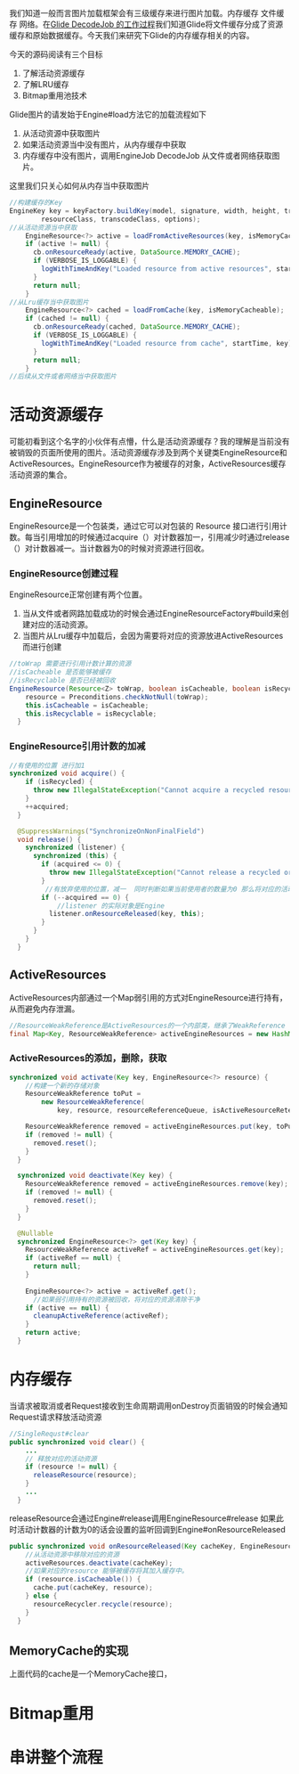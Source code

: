 我们知道一般而言图片加载框架会有三级缓存来进行图片加载。内存缓存  文件缓存 网络。在[Glide DecodeJob 的工作过程](https://juejin.cn/post/7035932291536797727)我们知道Glide将文件缓存分成了资源缓存和原始数据缓存。今天我们来研究下Glide的内存缓存相关的内容。

今天的源码阅读有三个目标

1. 了解活动资源缓存
2. 了解LRU缓存
3. Bitmap重用池技术

Glide图片的请发始于Engine#load方法它的加载流程如下

1. 从活动资源中获取图片
2. 如果活动资源当中没有图片，从内存缓存中获取
3. 内存缓存中没有图片，调用EngineJob DecodeJob  从文件或者网络获取图片。

这里我们只关心如何从内存当中获取图片

```java
//构建缓存的Key 
EngineKey key = keyFactory.buildKey(model, signature, width, height, transformations,
        resourceClass, transcodeClass, options);
//从活动资源当中获取
    EngineResource<?> active = loadFromActiveResources(key, isMemoryCacheable);
    if (active != null) {
      cb.onResourceReady(active, DataSource.MEMORY_CACHE);
      if (VERBOSE_IS_LOGGABLE) {
        logWithTimeAndKey("Loaded resource from active resources", startTime, key);
      }
      return null;
    }
//从Lru缓存当中获取图片
    EngineResource<?> cached = loadFromCache(key, isMemoryCacheable);
    if (cached != null) {
      cb.onResourceReady(cached, DataSource.MEMORY_CACHE);
      if (VERBOSE_IS_LOGGABLE) {
        logWithTimeAndKey("Loaded resource from cache", startTime, key);
      }
      return null;
    }
//后续从文件或者网络当中获取图片
```

# 活动资源缓存

可能初看到这个名字的小伙伴有点懵，什么是活动资源缓存？我的理解是当前没有被销毁的页面所使用的图片。活动资源缓存涉及到两个关键类EngineResource和ActiveResources。EngineResource作为被缓存的对象，ActiveResources缓存活动资源的集合。

## EngineResource

EngineResource是一个包装类，通过它可以对包装的 Resource 接口进行引用计数。每当引用增加的时候通过acquire（）对计数器加一，引用减少时通过release（）对计数器减一。当计数器为0的时候对资源进行回收。

### EngineResource创建过程

EngineResource正常创建有两个位置。

1. 当从文件或者网路加载成功的时候会通过EngineResourceFactory#build来创建对应的活动资源。
2. 当图片从Lru缓存中加载后，会因为需要将对应的资源放进ActiveResources而进行创建

```java
//toWrap 需要进行引用计数计算的资源
//isCacheable 是否能够被缓存  
//isRecyclable 是否已经被回收
EngineResource(Resource<Z> toWrap, boolean isCacheable, boolean isRecyclable) {
    resource = Preconditions.checkNotNull(toWrap);
    this.isCacheable = isCacheable;
    this.isRecyclable = isRecyclable;
  }
```

### EngineResource引用计数的加减

```java
//有使用的位置 进行加1
synchronized void acquire() {
    if (isRecycled) {
      throw new IllegalStateException("Cannot acquire a recycled resource");
    }
    ++acquired;
  }

  @SuppressWarnings("SynchronizeOnNonFinalField")
  void release() {
    synchronized (listener) {
      synchronized (this) {
        if (acquired <= 0) {
          throw new IllegalStateException("Cannot release a recycled or not yet acquired resource");
        }
         //有放弃使用的位置，减一  同时判断如果当前使用者的数量为0 那么将对应的活动资源进行回收
        if (--acquired == 0) {
            //listener 的实际对象是Engine
          listener.onResourceReleased(key, this);
        }
      }
    }
  }
```

## ActiveResources

ActiveResources内部通过一个Map弱引用的方式对EngineResource进行持有，从而避免内存泄漏。

```java
//ResourceWeakReference是ActiveResources的一个内部类，继承了WeakReference
final Map<Key, ResourceWeakReference> activeEngineResources = new HashMap<>();
```

### ActiveResources的添加，删除，获取

```java
synchronized void activate(Key key, EngineResource<?> resource) {
    //构建一个新的存储对象
    ResourceWeakReference toPut =
        new ResourceWeakReference(
            key, resource, resourceReferenceQueue, isActiveResourceRetentionAllowed);

    ResourceWeakReference removed = activeEngineResources.put(key, toPut);
    if (removed != null) {
      removed.reset();
    }
  }

  synchronized void deactivate(Key key) {
    ResourceWeakReference removed = activeEngineResources.remove(key);
    if (removed != null) {
      removed.reset();
    }
  }

  @Nullable
  synchronized EngineResource<?> get(Key key) {
    ResourceWeakReference activeRef = activeEngineResources.get(key);
    if (activeRef == null) {
      return null;
    }
	
    EngineResource<?> active = activeRef.get();
      //如果弱引用持有的资源被回收，将对应的资源清除干净
    if (active == null) {
      cleanupActiveReference(activeRef);
    }
    return active;
  }
```

# 内存缓存

当请求被取消或者Request接收到生命周期调用onDestroy页面销毁的时候会通知Request请求释放活动资源

```java
//SingleRequst#clear
public synchronized void clear() {
    ...
    // 释放对应的活动资源
    if (resource != null) {
      releaseResource(resource);
    }
   	...
  }
```

releaseResource会通过Engine#release调用EngineResource#release 如果此时活动计数器的计数为0的话会设置的监听回调到Engine#onResourceReleased

```java
public synchronized void onResourceReleased(Key cacheKey, EngineResource<?> resource) {
    //从活动资源中移除对应的资源
    activeResources.deactivate(cacheKey);
    //如果对应的resource 能够被缓存将其加入缓存中。
    if (resource.isCacheable()) {
      cache.put(cacheKey, resource);
    } else {
      resourceRecycler.recycle(resource);
    }
  }
```

## MemoryCache的实现

上面代码的cache是一个MemoryCache接口，

# Bitmap重用

# 串讲整个流程
